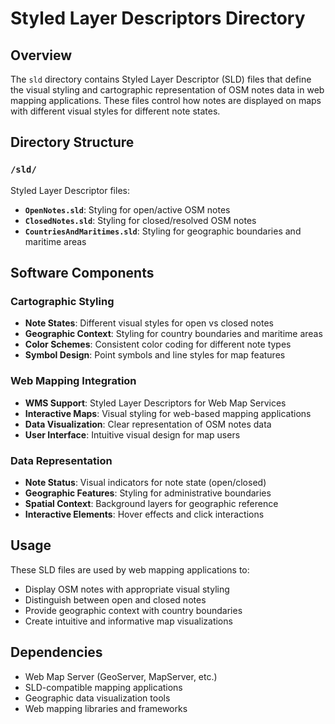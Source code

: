 # Styled Layer Descriptors Directory

## Overview
The `sld` directory contains Styled Layer Descriptor (SLD) files that define the visual styling and cartographic representation of OSM notes data in web mapping applications. These files control how notes are displayed on maps with different visual styles for different note states.

## Directory Structure

### `/sld/`
Styled Layer Descriptor files:
- **`OpenNotes.sld`**: Styling for open/active OSM notes
- **`ClosedNotes.sld`**: Styling for closed/resolved OSM notes
- **`CountriesAndMaritimes.sld`**: Styling for geographic boundaries and maritime areas

## Software Components

### Cartographic Styling
- **Note States**: Different visual styles for open vs closed notes
- **Geographic Context**: Styling for country boundaries and maritime areas
- **Color Schemes**: Consistent color coding for different note types
- **Symbol Design**: Point symbols and line styles for map features

### Web Mapping Integration
- **WMS Support**: Styled Layer Descriptors for Web Map Services
- **Interactive Maps**: Visual styling for web-based mapping applications
- **Data Visualization**: Clear representation of OSM notes data
- **User Interface**: Intuitive visual design for map users

### Data Representation
- **Note Status**: Visual indicators for note state (open/closed)
- **Geographic Features**: Styling for administrative boundaries
- **Spatial Context**: Background layers for geographic reference
- **Interactive Elements**: Hover effects and click interactions

## Usage
These SLD files are used by web mapping applications to:
- Display OSM notes with appropriate visual styling
- Distinguish between open and closed notes
- Provide geographic context with country boundaries
- Create intuitive and informative map visualizations

## Dependencies
- Web Map Server (GeoServer, MapServer, etc.)
- SLD-compatible mapping applications
- Geographic data visualization tools
- Web mapping libraries and frameworks 